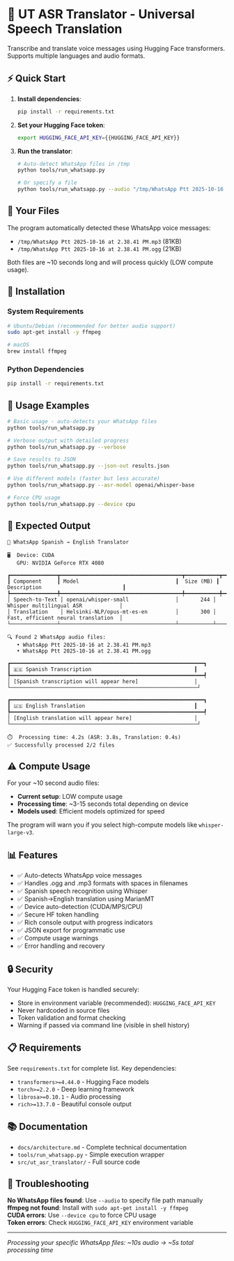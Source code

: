 # 🎤 UT ASR Translator - Universal Speech Translation

Transcribe and translate voice messages using Hugging Face transformers. Supports multiple languages and audio formats.

## ⚡ Quick Start

1. **Install dependencies**:
   ```bash
   pip install -r requirements.txt
   ```

2. **Set your Hugging Face token**:
   ```bash
   export HUGGING_FACE_API_KEY={{HUGGING_FACE_API_KEY}}
   ```

3. **Run the translator**:
   ```bash
   # Auto-detect WhatsApp files in /tmp
   python tools/run_whatsapp.py
   
   # Or specify a file
   python tools/run_whatsapp.py --audio "/tmp/WhatsApp Ptt 2025-10-16 at 2.38.41 PM.ogg"
   ```

## 📁 Your Files

The program automatically detected these WhatsApp voice messages:
- `/tmp/WhatsApp Ptt 2025-10-16 at 2.38.41 PM.mp3` (81KB)
- `/tmp/WhatsApp Ptt 2025-10-16 at 2.38.41 PM.ogg` (21KB)

Both files are ~10 seconds long and will process quickly (LOW compute usage).

## 🔧 Installation

### System Requirements
```bash
# Ubuntu/Debian (recommended for better audio support)
sudo apt-get install -y ffmpeg

# macOS
brew install ffmpeg
```

### Python Dependencies
```bash
pip install -r requirements.txt
```

## 🚀 Usage Examples

```bash
# Basic usage - auto-detects your WhatsApp files
python tools/run_whatsapp.py

# Verbose output with detailed progress
python tools/run_whatsapp.py --verbose

# Save results to JSON
python tools/run_whatsapp.py --json-out results.json

# Use different models (faster but less accurate)
python tools/run_whatsapp.py --asr-model openai/whisper-base

# Force CPU usage
python tools/run_whatsapp.py --device cpu
```

## 🎯 Expected Output

```
🎤 WhatsApp Spanish → English Translator

🖥️  Device: CUDA
   GPU: NVIDIA GeForce RTX 4080

┏━━━━━━━━━━━━━━━┳━━━━━━━━━━━━━━━━━━━━━━━━━━━━━━━━━━━━━━━┳━━━━━━━━━━━┳━━━━━━━━━━━━━━━━━━━━━━━━━━━━━━━━━━━━━━┓
┃ Component     ┃ Model                               ┃  Size (MB) ┃ Description                          ┃
┡━━━━━━━━━━━━━━━╇━━━━━━━━━━━━━━━━━━━━━━━━━━━━━━━━━━━━━━━╇━━━━━━━━━━━╇━━━━━━━━━━━━━━━━━━━━━━━━━━━━━━━━━━━━━━┩
│ Speech-to-Text │ openai/whisper-small               │       244 │ Whisper multilingual ASR            │
│ Translation    │ Helsinki-NLP/opus-mt-es-en         │       300 │ Fast, efficient neural translation  │
└───────────────┴─────────────────────────────────────┴───────────┴──────────────────────────────────────┘

🔍 Found 2 WhatsApp audio files:
   • WhatsApp Ptt 2025-10-16 at 2.38.41 PM.mp3
   • WhatsApp Ptt 2025-10-16 at 2.38.41 PM.ogg

┏━━━━━━━━━━━━━━━━━━━━━━━━━━━━━━━━━━━━━━━━━━━━━━━━━━━━━━━━━━━━━━┓
┃ 🇪🇸 Spanish Transcription                                 ┃
┡━━━━━━━━━━━━━━━━━━━━━━━━━━━━━━━━━━━━━━━━━━━━━━━━━━━━━━━━━━━━━━┩
│ [Spanish transcription will appear here]                  │
└────────────────────────────────────────────────────────────┘

┏━━━━━━━━━━━━━━━━━━━━━━━━━━━━━━━━━━━━━━━━━━━━━━━━━━━━━━━━━━━━━━┓
┃ 🇺🇸 English Translation                                   ┃
┡━━━━━━━━━━━━━━━━━━━━━━━━━━━━━━━━━━━━━━━━━━━━━━━━━━━━━━━━━━━━━━┩
│ [English translation will appear here]                    │
└────────────────────────────────────────────────────────────┘

⏱️  Processing time: 4.2s (ASR: 3.8s, Translation: 0.4s)
✅ Successfully processed 2/2 files
```

## ⚠️ Compute Usage

For your ~10 second audio files:
- **Current setup**: LOW compute usage
- **Processing time**: ~3-15 seconds total depending on device
- **Models used**: Efficient models optimized for speed

The program will warn you if you select high-compute models like `whisper-large-v3`.

## 📊 Features

- ✅ Auto-detects WhatsApp voice messages
- ✅ Handles .ogg and .mp3 formats with spaces in filenames  
- ✅ Spanish speech recognition using Whisper
- ✅ Spanish→English translation using MarianMT
- ✅ Device auto-detection (CUDA/MPS/CPU)
- ✅ Secure HF token handling
- ✅ Rich console output with progress indicators
- ✅ JSON export for programmatic use
- ✅ Compute usage warnings
- ✅ Error handling and recovery

## 🔒 Security

Your Hugging Face token is handled securely:
- Store in environment variable (recommended): `HUGGING_FACE_API_KEY`
- Never hardcoded in source files
- Token validation and format checking
- Warning if passed via command line (visible in shell history)

## 📋 Requirements

See `requirements.txt` for complete list. Key dependencies:
- `transformers>=4.44.0` - Hugging Face models
- `torch>=2.2.0` - Deep learning framework  
- `librosa>=0.10.1` - Audio processing
- `rich>=13.7.0` - Beautiful console output

## 📚 Documentation

- `docs/architecture.md` - Complete technical documentation
- `tools/run_whatsapp.py` - Simple execution wrapper
- `src/ut_asr_translator/` - Full source code

## 🐛 Troubleshooting

**No WhatsApp files found**: Use `--audio` to specify file path manually  
**ffmpeg not found**: Install with `sudo apt-get install -y ffmpeg`  
**CUDA errors**: Use `--device cpu` to force CPU usage  
**Token errors**: Check `HUGGING_FACE_API_KEY` environment variable

---
*Processing your specific WhatsApp files: ~10s audio → ~5s total processing time*